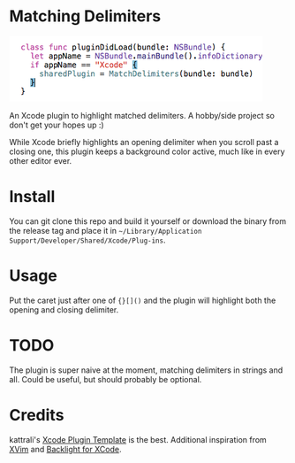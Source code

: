 Matching Delimiters
================

![Example of matching](example.png)

An Xcode plugin to highlight matched delimiters. A hobby/side project so don't get your hopes up :)

While Xcode briefly highlights an opening delimiter when you scroll past a closing one, this plugin keeps a background color active, much like in every other editor ever.

Install
===============
You can git clone this repo and build it yourself or download the binary from the release tag and place it in `~/Library/Application Support/Developer/Shared/Xcode/Plug-ins`.

Usage
===============
Put the caret just after one of `{}[]()` and the plugin will highlight both the opening and closing delimiter.

TODO
==============
The plugin is super naive at the moment, matching delimiters in strings and all. Could be useful, but should probably be optional.

Credits
=============
kattrali's [Xcode Plugin Template](https://github.com/kattrali/Xcode-Plugin-Template) is the best. Additional inspiration from [XVim](https://github.com/XVimProject/XVim) and [Backlight for XCode](https://github.com/limejelly/Backlight-for-XCode).